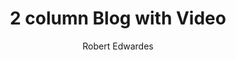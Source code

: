 ---
title: 2 column Blog with Video
github: https://github.com/Digital-Roots/Jekyll-2-Column-Theme
demo: http://www.digitalroots.io/two-column/
author: Robert Edwardes
ssg:
  - Jekyll
cms:
  - No Cms
---